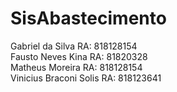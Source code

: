 # SisAbastecimento
Gabriel da Silva RA: 818128154 <br>
Fausto Neves Kina RA: 81820328 <br>
Matheus Moreira RA: 818128154 <br>
Vinicius Braconi Solis RA: 818123641
